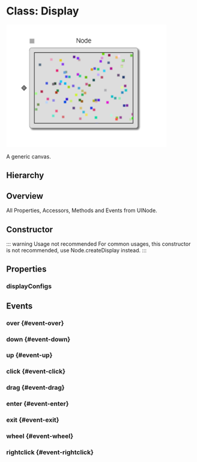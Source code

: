 # Class: Display

<img class="zoomable" alt="Node-ui Display example" src="/images/node-ui-display-example.png" />

A generic canvas.

## Hierarchy

<Hierarchy
  :extend="{name: 'UINode', link: '../classes/ui-node'}"
  :implement="[
    {name: 'Serializable', link: '../interfaces/serializable.html'}
  ]"
/>

## Overview

All Properties, Accessors, Methods and Events <Icon type="inherited" class="ml-0p5" /> from <Ref to="../classes/ui-node">UINode</Ref>.

<Overview :data="data" />

## Constructor

::: warning Usage not recommended
For common usages, this constructor is not recommended, use <Ref to="../classes/node#createdisplay">Node.createDisplay</Ref> instead.
:::

<Method type="constructor">
  <template v-slot:signature>
    new Display(<strong>node: </strong><em><Ref to="../classes/node">Node</Ref></em>,
    <strong>height: </strong><em>number</em>,
    <strong>customRenderers: </strong><em><Ref to="../interfaces/custom-renderer-config">CustomRendererConfig</Ref>[]</em>,
    <strong>options: </strong><em><Ref to="../interfaces/display-options">DisplayOptions</Ref></em>):
    <em><Ref to="#class-display">Display</Ref></em>
  </template>
  <template v-slot:params>
    <Param name="node"><em><Ref to="../classes/node">Node</Ref></em></Param>
    <Param name="height"><em>number</em></Param>
    <Param name="customRenderers"><em><Ref to="../interfaces/custom-renderer-config">CustomRendererConfig</Ref>[]</em></Param>
    <Param name="options">
      <em><Ref to="../interfaces/display-options">DisplayOptions</Ref></em>
  <template v-slot:default-value>

  ```js
    {}
  ```

  </template>
    </Param>
  </template>
</Method>

## Properties

### displayConfigs

<Property type="property" name="displayConfigs">
  <template v-slot:type>
    <em><Ref to="../interfaces/custom-offcanvas-config">CustomOffCanvasConfig</Ref>[]</em>
  </template>
</Property>

## Events

### over <Icon type="event" /> {#event-over}

<Event type="event">
  <template v-slot:desc>
    When mouse over happens on this ui-node.
  </template>
</Event>

### down <Icon type="event" /> {#event-down}

<Event type="event">
  <template v-slot:desc>
    When touch down or mouse-left down occurs on this ui-node.
  </template>
</Event>


### up <Icon type="event" /> {#event-up}

<Event type="event">
  <template v-slot:desc>
    When touch up or mouse-left up happens on this ui-node.
  </template>
</Event>

### click <Icon type="event" /> {#event-click}

<Event type="event">
  <template v-slot:desc>
    When tap or mouse click happens on this ui-node.
  </template>
</Event>

### drag <Icon type="event" /> {#event-drag}

<Event type="event">
  <template v-slot:desc>
    When touch or mouse drag happens on this ui-node.
  </template>
</Event>

### enter <Icon type="event" /> {#event-enter}

<Event type="event">
  <template v-slot:desc>
    When mouse enter happens on this ui-node.
  </template>
</Event>

### exit <Icon type="event" /> {#event-exit}

<Event type="event">
  <template v-slot:desc>
    When mouse exit happens on this ui-node
  </template>
</Event>

### wheel <Icon type="event" /> {#event-wheel}

<Event type="event">
  <template v-slot:desc>
    When mouse scroll happens on this ui-node.
  </template>
</Event>

### rightclick <Icon type="event" /> {#event-rightclick}

<Event type="event">
  <template v-slot:desc>
    When mouse-right click happens on this ui-node.
  </template>
</Event>

<script setup>
import data from '../../../../../reflections/api/classes/display.json';
</script>
